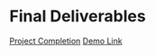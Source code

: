 # Final Deliverables
[Project Completion](http://169.51.206.150:32144/)
[Demo Link](https://drive.google.com/file/d/1DMA7FFOF_mKFPy6y8ky1GdF6A2QCXD7q/view?usp=drivesdk)
